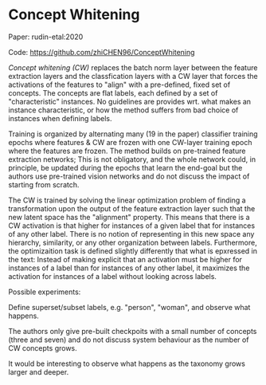 # Concept Whitening

Paper: rudin-etal:2020

Code: https://github.com/zhiCHEN96/ConceptWhitening

_Concept whitening (CW)_ replaces the batch norm layer between the
feature extraction layers and the classfication layers with a CW layer
that forces the activations of the features to "align" with a
pre-defined, fixed set of concepts. The concepts are flat labels,
each defined by a set of "characteristic" instances. No guidelines are
provides wrt. what makes an instance characteristic, or how the method
suffers from bad choice of instances when defining labels.

Training is organized by alternating many (19 in the paper) classifier
training epochs where features & CW are frozen with one CW-layer
training epoch where the features are frozen. The method builds on
pre-trained feature extraction networks; This is not obligatory, and
the whole network could, in principle, be updated during the epochs
that learn the end-goal but the authors use pre-trained vision
networks and do not discuss the impact of starting from scratch.

The CW is trained by solving the linear optimization problem of
finding a transformation upon the output of the feature extraction
layer such that the new latent space has the "alignment"
property. This means that there is a CW activation is that higher for
instances of a given label that for instances of any other
label. There is no notion of representing in this new space any
hierarchy, similarity, or any other organization between labels.
Furthermore, the optimizaition task is defined slightly differently
that what is epxressed in the text: Instead of making explicit that an
activation must be higher for instances of a label than for instances
of any other label, it maximizes the activation for instances of a
label without looking across labels.

Possible experiments:

Define superset/subset labels, e.g. "person", "woman", and observe
what happens.

The authors only give pre-built checkpoits with a small number of
concepts (three and seven) and do not discuss system behaviour as the
number of CW concepts grows.

It would be interesting to observe what happens as the taxonomy grows
larger and deeper.
